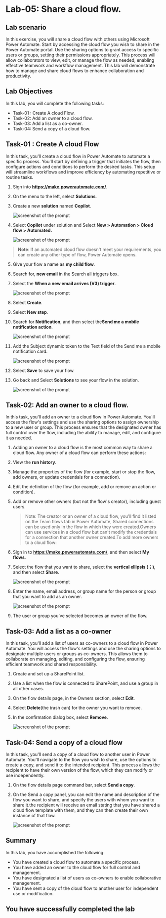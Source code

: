 # Lab-05: Share a cloud flow.

## Lab scenario

In this exercise, you will share a cloud flow with others using Microsoft Power Automate. Start by accessing the cloud flow you wish to share in the Power Automate portal. Use the sharing options to grant access to specific users or groups, setting their permissions appropriately. This process will allow collaborators to view, edit, or manage the flow as needed, enabling effective teamwork and workflow management. This lab will demonstrate how to manage and share cloud flows to enhance collaboration and productivity.

## Lab Objectives

In this lab, you will complete the following tasks:

- Task-01 : Create A cloud Flow.
- Task-02: Add an owner to a cloud flow.
- Task-03: Add a list as a co-owner.
- Task-04: Send a copy of a cloud flow.

## Task-01 : Create A cloud Flow

In this task, you'll create a cloud flow in Power Automate to automate a specific process. You'll start by defining a trigger that initiates the flow, then configure actions and conditions to perform the desired tasks. This setup will streamline workflows and improve efficiency by automating repetitive or routine tasks.

1. Sign into **https://make.powerautomate.com/**.
   
2. On the menu to the left, select **Solutions**.
   
3. Create a new **solution** named **Copilot**.

    ![screenshot of the prompt ](../Media/05/solution.png)
    
4. Select **Copilot** under solution and Select **New > Automation > Cloud flow > Automated.**

    ![screenshot of the prompt ](../Media/05/select-new-flow.png)

>**Note**: If an automated cloud flow doesn't meet your requirements, you can create any other type of flow, Power Automate opens.

5. Give your flow a name as **my child flow**.
   
6. Search for, **new email** in the Search all triggers box.
   
7. Select the **When a new email arrives (V3) trigger**.

    ![screenshot of the prompt ](../Media/05/search-trigger.png)
        
8. Select **Create**.
    
9. Select **New step**.
	
10. Search for **Notification**, and then select the**Send me a mobile notification action**.

     ![screenshot of the prompt ](../Media/05/new-notification.png)

11. Add the Subject dynamic token to the Text field of the Send me a mobile notification card.

     ![screenshot of the prompt ](../Media/05/new-email-notification-flow.png)

12. Select **Save** to save your flow.
    
13. Go back and Select **Solutions** to see your flow in the solution.

     ![screenshot of the prompt ](../Media/05/new-flow-inside-solution.png)

## Task-02: Add an owner to a cloud flow.

In this task, you'll add an owner to a cloud flow in Power Automate. You'll access the flow's settings and use the sharing options to assign ownership to a new user or group. This process ensures that the designated owner has full control over the flow, including the ability to manage, edit, and configure it as needed.

1. Adding an owner to a cloud flow is the most common way to share a cloud flow. Any owner of a cloud flow can perform these actions:
   
2. View the **run history**.
   
3. Manage the properties of the flow (for example, start or stop the flow, add owners, or update credentials for a connection).
   
4. Edit the definition of the flow (for example, add or remove an action or condition).
   
5. Add or remove other owners (but not the flow's creator), including guest users.

    > Note: The creator or an owner of a cloud flow, you'll find it listed on the Team flows tab in Power Automate, Shared connections can be used only in the flow in which they were created.Owners can use services in a cloud flow but can't modify the credentials for a connection that another owner created.To add more owners to a cloud flow:

6. Sign in to **https://make.powerautomate.com/**, and then select **My flows**.
   
7. Select the flow that you want to share, select the **vertical ellipsis (⋮)**, and then select **Share**.

     ![screenshot of the prompt ](../Media/view.png)
    
8. Enter the name, email address, or group name for the person or group that you want to add as an owner.

     ![screenshot of the prompt ](../Media/adduser.png)
    
9. The user or group you've selected becomes an owner of the flow.


## Task-03: Add a list as a co-owner

In this task, you'll add a list of users as co-owners to a cloud flow in Power Automate. You will access the flow's settings and use the sharing options to designate multiple users or groups as co-owners. This allows them to collaborate on managing, editing, and configuring the flow, ensuring efficient teamwork and shared responsibility.

1. Create and set up a SharePoint list.
   
2. Use a list when the flow is connected to SharePoint, and use a group in all other cases.

3. On the flow details page, in the Owners section, select **Edit**.
   
4. Select **Delete**(the trash can) for the owner you want to remove.
   
5. In the confirmation dialog box, select **Remove**.

     ![screenshot of the prompt ](../Media/edit.png)
   
## Task-04: Send a copy of a cloud flow

In this task, you'll send a copy of a cloud flow to another user in Power Automate. You'll navigate to the flow you wish to share, use the options to create a copy, and send it to the intended recipient. This process allows the recipient to have their own version of the flow, which they can modify or use independently.

1. On the flow details page command bar, select **Send a copy**.
   
2. On the Send a copy panel, you can edit the name and description of the flow you want to share, and specify the users with whom you want to share it.the recipient will receive an email stating that you have shared a cloud flow template with them, and they can then create their own instance of that flow.

    ![screenshot of the prompt ](../Media/05/sendacopy.png)

## Summary 

In this lab, you have accomplished the following:

- You have created a cloud flow to automate a specific process.
- You have added an owner to the cloud flow for full control and management.
- You have designated a list of users as co-owners to enable collaborative management.
- You have sent a copy of the cloud flow to another user for independent use or modification.


 ## You have successfully completed the lab
 

